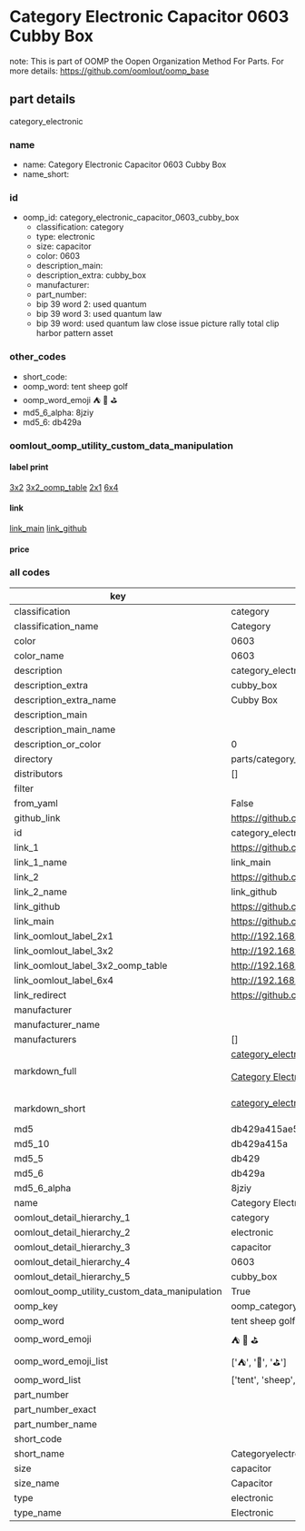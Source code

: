 # Category Electronic Capacitor 0603 Cubby Box  

note: This is part of OOMP the Oopen Organization Method For Parts. For more details: https://github.com/oomlout/oomp_base

##  part details
  



category_electronic



### name
* name: Category Electronic Capacitor 0603 Cubby Box
* name_short: 
### id
* oomp_id: category_electronic_capacitor_0603_cubby_box
  * classification: category
  * type: electronic
  * size: capacitor
  * color: 0603
  * description_main: 
  * description_extra: cubby_box
  * manufacturer: 
  * part_number: 
  * bip 39 word 2: used quantum
  * bip 39 word 3: used quantum law
  * bip 39 word: used quantum law close issue picture rally total clip harbor pattern asset

### other_codes
* short_code: 
* oomp_word: tent sheep golf
* oomp_word_emoji :tent: :sheep: :golf:
* md5_6_alpha: 8jziy
* md5_6: db429a






### oomlout_oomp_utility_custom_data_manipulation
#### label print
[3x2](http://192.168.1.245:1112/?label=oomp%208jziy)
[3x2_oomp_table](http://192.168.1.108:1112/?label=oomp%208jziy)
[2x1](http://192.168.1.242:1112/?label=oomp%208jziy)
[6x4](http://192.168.1.55:1112/?label=oomp%208jziy)    

#### link

[link_main](https://github.com/oomlout/oomlout_oomp_version_1_messy/tree/main/parts/category_electronic_capacitor_0603_cubby_box) [link_github](https://github.com/oomlout/oomlout_oomp_version_1_messy/tree/main/parts/category_electronic_capacitor_0603_cubby_box)                             

#### price







### all codes 
| key | value |  
| --- | --- |  
| classification | category |  
| classification_name | Category |  
| color | 0603 |  
| color_name | 0603 |  
| description | category_electronic |  
| description_extra | cubby_box |  
| description_extra_name | Cubby Box |  
| description_main |  |  
| description_main_name |  |  
| description_or_color | 0  |  
| directory | parts/category_electronic_capacitor_0603_cubby_box |  
| distributors | [] |  
| filter |  |  
| from_yaml | False |  
| github_link | https://github.com/oomlout/oomlout_oomp_part_src/tree/main/parts/category_electronic_capacitor_0603_cubby_box |  
| id | category_electronic_capacitor_0603_cubby_box |  
| link_1 | https://github.com/oomlout/oomlout_oomp_version_1_messy/tree/main/parts/category_electronic_capacitor_0603_cubby_box |  
| link_1_name | link_main |  
| link_2 | https://github.com/oomlout/oomlout_oomp_version_1_messy/tree/main/parts/category_electronic_capacitor_0603_cubby_box |  
| link_2_name | link_github |  
| link_github | https://github.com/oomlout/oomlout_oomp_version_1_messy/tree/main/parts/category_electronic_capacitor_0603_cubby_box |  
| link_main | https://github.com/oomlout/oomlout_oomp_version_1_messy/tree/main/parts/category_electronic_capacitor_0603_cubby_box |  
| link_oomlout_label_2x1 | http://192.168.1.242:1112/?label=oomp%208jziy |  
| link_oomlout_label_3x2 | http://192.168.1.245:1112/?label=oomp%208jziy |  
| link_oomlout_label_3x2_oomp_table | http://192.168.1.108:1112/?label=oomp%208jziy |  
| link_oomlout_label_6x4 | http://192.168.1.55:1112/?label=oomp%208jziy |  
| link_redirect | https://github.com/oomlout/oomlout_oomp_version_1_messy/tree/main/parts/category_electronic_capacitor_0603_cubby_box |  
| manufacturer |  |  
| manufacturer_name |  |  
| manufacturers | [] |  
| markdown_full | [category_electronic_capacitor_0603_cubby_box](none)<br>[](none)<br>[Category Electronic Capacitor 0603 Cubby Box](none)<br><br> |  
| markdown_short | [category_electronic_capacitor_0603_cubby_box](none)<br><br> |  
| md5 | db429a415ae5d62a913b52bafbebd77e |  
| md5_10 | db429a415a |  
| md5_5 | db429 |  
| md5_6 | db429a |  
| md5_6_alpha | 8jziy |  
| name | Category Electronic Capacitor 0603 Cubby Box |  
| oomlout_detail_hierarchy_1 | category |  
| oomlout_detail_hierarchy_2 | electronic |  
| oomlout_detail_hierarchy_3 | capacitor |  
| oomlout_detail_hierarchy_4 | 0603 |  
| oomlout_detail_hierarchy_5 | cubby_box |  
| oomlout_oomp_utility_custom_data_manipulation | True |  
| oomp_key | oomp_category_electronic_capacitor_0603_cubby_box |  
| oomp_word | tent sheep golf |  
| oomp_word_emoji | :tent: :sheep: :golf: |  
| oomp_word_emoji_list | [':tent:', ':sheep:', ':golf:'] |  
| oomp_word_list | ['tent', 'sheep', 'golf'] |  
| part_number |  |  
| part_number_exact |  |  
| part_number_name |  |  
| short_code |  |  
| short_name | Categoryelectronic |  
| size | capacitor |  
| size_name | Capacitor |  
| type | electronic |  
| type_name | Electronic |  
